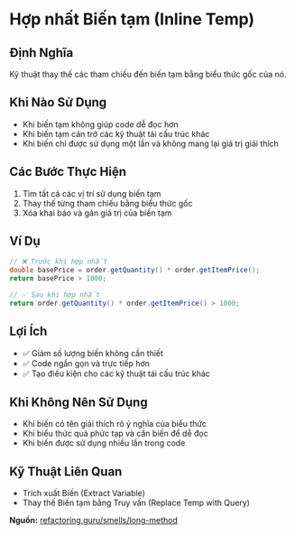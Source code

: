 # **Hợp nhất Biến tạm (Inline Temp)**

## **Định Nghĩa**
Kỹ thuật thay thế các tham chiếu đến biến tạm bằng biểu thức gốc của nó.

## **Khi Nào Sử Dụng**
- Khi biến tạm không giúp code dễ đọc hơn
- Khi biến tạm cản trở các kỹ thuật tái cấu trúc khác
- Khi biến chỉ được sử dụng một lần và không mang lại giá trị giải thích

## **Các Bước Thực Hiện**
1. Tìm tất cả các vị trí sử dụng biến tạm
2. Thay thế từng tham chiếu bằng biểu thức gốc
3. Xóa khai báo và gán giá trị của biến tạm

## **Ví Dụ**
```java
// ❌ Trước khi hợp nhất
double basePrice = order.getQuantity() * order.getItemPrice();
return basePrice > 1000;

// ✅ Sau khi hợp nhất
return order.getQuantity() * order.getItemPrice() > 1000;
```

## **Lợi Ích**
- ✅ Giảm số lượng biến không cần thiết
- ✅ Code ngắn gọn và trực tiếp hơn
- ✅ Tạo điều kiện cho các kỹ thuật tái cấu trúc khác

## **Khi Không Nên Sử Dụng**
- Khi biến có tên giải thích rõ ý nghĩa của biểu thức
- Khi biểu thức quá phức tạp và cần biến để dễ đọc
- Khi biến được sử dụng nhiều lần trong code

## **Kỹ Thuật Liên Quan**
- Trích xuất Biến (Extract Variable)
- Thay thế Biến tạm bằng Truy vấn (Replace Temp with Query)

**Nguồn:** [refactoring.guru/smells/long-method](https://refactoring.guru/smells/long-method)
